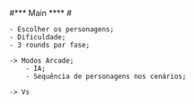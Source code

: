 #*** Main **** #
	
	- Escolher os personagens;
	- Dificuldade;		
	- 3 rounds por fase;

	-> Modos Arcade;
		- IA;
		- Sequência de personagens nos cenários;

	-> Vs
	
